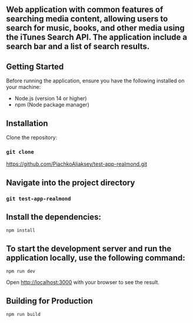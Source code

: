 ## Web application with common features of searching media content, allowing users to search for music, books, and other media using the iTunes Search API. The application include a search bar and a list of search results.

## Getting Started

Before running the application, ensure you have the following installed on your machine:

- Node.js (version 14 or higher)
- npm (Node package manager)

##  Installation

Clone the repository:

### `git clone`

https://github.com/PiachkoAliaksey/test-app-realmond.git

## Navigate into the project directory

### `git test-app-realmond`

## Install the dependencies:

`npm install`

## To start the development server and run the application locally, use the following command:

`npm run dev`

Open [http://localhost:3000](http://localhost:3000) with your browser to see the result.

## Building for Production

`npm run build`

